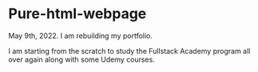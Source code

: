 # Pure-html-webpage

May 9th, 2022.
I am rebuilding my portfolio.

I am starting from the scratch to study the Fullstack Academy program all over again along with some Udemy courses.